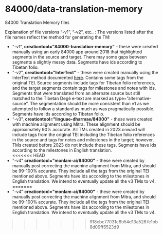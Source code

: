 # 84000/data-translation-memory

84000 Translation Memory files

Explanation of file versions “-v1”, “-v2”, etc.. :
The versions listed after the file names reflect the method for generating the TM:
- “-v1”, **creationtool="84000-translation-memory"** - these were created manually using an early 84000 app around 2018 that highlighted segments in the source and target. There may some gaps between segments a slightly messy data. Segments have ids according to Tibetan folio.  
- “-v2”, **creationtool="InterText"** - these were created manually using the InterText method documented [here](https://github.com/84000/translation-memory-resources/wiki/TM-Editor-Guidelines#1-instructions-for-aligning-tms-from-pre-segmented-text-files-using-intertext). Contains some tags from the original TEI. Source segments include tags for Tibetan folio references, and the target segments contain tags for milestones and notes with ids. Segments that were translated from an alternate source but still matched to the Tibetan Degé e-text are marked as type=”alternative-source”. The segmentation should be more consistent than v1 as we attempted to follow a standard as much as was pragmatically possible. Segments have ids according to Tibetan folio.  
- “-v3”, **creationtool="linguae-dharmae/84000"** - these were created with machine alignment using Mitra. These alignment should be approximately 90% accurate. All TMs created in 2023 onward will include tags from the original TEI including the Tibetan folio references in the source and tags for notes and milestones in the target; however, TMs created before 2023 do not include these tags. Segments have ids according to the milestones in English translation.  
<<<<<<< HEAD
- “-v4” **creationtool="monlam-ai/84000"** - these were created by manually post correcting the machine alignment from Mitra, and should be 99-100% accurate. They include all the tags from the original TEI mentioned above. Segments have ids according to the milestones in English translation. We intend to eventually update all the v3 TMs to v4.  
=======
- “-v4” **creationtool="monlam-ai/84000"** - these were created by manually post correcting the machine alignment from Mitra, and should be 99-100% accurate. They include all the tags from the original TEI mentioned above. Segments have ids according to the milestones in English translation. We intend to eventually update all the v3 TMs to v4.  
>>>>>>> 918cbc77031c8b54d13a5267e1bb8d09ff6523d9
